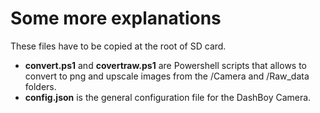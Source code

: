 # Some more explanations

These files have to be copied at the root of SD card.

- **convert.ps1** and **covertraw.ps1** are Powershell scripts that allows to convert to png and upscale images from the /Camera and /Raw_data folders. 
- **config.json** is the general configuration file for the DashBoy Camera.



